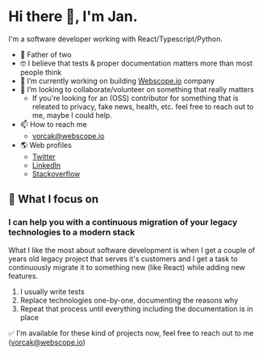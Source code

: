 # Hi there 👋, I'm Jan.

I'm a software developer working with React/Typescript/Python.

- 👨 Father of two
- 🤓 I believe that tests & proper documentation matters more than most people think
- 👷 I’m currently working on building [Webscope.io](https://webscope.io) company
- 👯 I’m looking to collaborate/volunteer on something that really matters
  - If you're looking for an (OSS) contributor for something that is releated to privacy, fake news, health, etc. feel free to reach out to me, maybe I could help.
- 📫 How to reach me
  - vorcak@webscope.io
- 🌎 Web profiles
  - [Twitter](https://twitter.com/janvorcak)
  - [LinkedIn](https://www.linkedin.com/in/j%C3%A1n-vor%C4%8D%C3%A1k-a5b18a6a/)
  - [Stackoverflow](https://stackoverflow.com/users/786284/jan-vorcak)
  


## 🤝 What I focus on

### I can help you with a continuous migration of your legacy technologies to a modern stack

What I like the most about software development is when I get a couple of years old legacy project that serves it's customers and I get a task to continuously migrate it to something new (like React) while adding new features.

1. I usually write tests
2. Replace technologies one-by-one, documenting the reasons why
3. Repeat that process until everything including the documentation is in place

✅ I'm available for these kind of projects now, feel free to reach out to me (vorcak@webscope.io)

